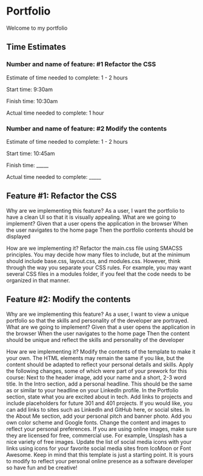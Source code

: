# Portfolio
Welcome to my portfolio

## Time Estimates
### Number and name of feature: #1 Refactor the CSS

Estimate of time needed to complete: 1 - 2 hours

Start time: 9:30am

Finish time: 10:30am

Actual time needed to complete: 1 hour

### Number and name of feature: #2 Modify the contents

Estimate of time needed to complete:  1 - 2 hours

Start time: 10:45am

Finish time: _____

Actual time needed to complete: _____

## Feature #1: Refactor the CSS
Why are we implementing this feature?
As a user, I want the portfolio to have a clean UI so that it is visually appealing.
What are we going to implement?
Given that a user opens the application in the browser
When the user navigates to the home page
Then the portfolio contents should be displayed

How are we implementing it?
Refactor the main.css file using SMACSS principles.
You may decide how many files to include, but at the minimum should include base.css, layout.css, and modules.css. However, think through the way you separate your CSS rules. For example, you may want several CSS files in a modules folder, if you feel that the code needs to be organized in that manner.

## Feature #2: Modify the contents
Why are we implementing this feature?
As a user, I want to view a unique portfolio so that the skills and personality of the developer are portrayed.
What are we going to implement?
Given that a user opens the application in the browser
When the user navigates to the home page
Then the content should be unique and reflect the skills and personality of the developer

How are we implementing it?
Modify the contents of the template to make it your own. The HTML elements may remain the same if you like, but the content should be adapted to reflect your personal details and skills.
Apply the following changes, some of which were part of your prework for this course:
Next to the header image, add your name and a short, 2-3 word title.
In the Intro section, add a personal headline. This should be the same as or similar to your headline on your LinkedIn profile.
In the Portfolio section, state what you are excited about in tech. Add links to projects and include placeholders for future 301 and 401 projects. If you would like, you can add links to sites such as LinkedIn and GitHub here, or social sites.
In the About Me section, add your personal pitch and banner photo.
Add you own color scheme and Google fonts.
Change the content and images to reflect your personal preferences. If you are using online images, make sure they are licensed for free, commercial use. For example, Unsplash has a nice variety of free images.
Update the list of social media icons with your links using icons for your favorite social media sites from IcoMoon or Font Awesome.
Keep in mind that this template is just a starting point. It is yours to modify to reflect your personal online presence as a software developer so have fun and be creative!